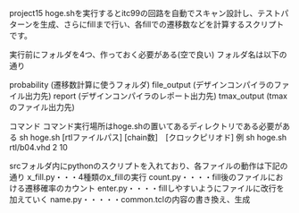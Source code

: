project15
hoge.shを実行するとitc99の回路を自動でスキャン設計し、テストパターンを生成、さらにfillまで行い、各fillでの遷移数などを計算するスクリプトです。

実行前にフォルダを4つ、作っておく必要がある(空で良い)
フォルダ名は以下の通り

probability (遷移数計算に使うフォルダ)
file_output (デザインコンパイラのファイル出力先)
report (デザインコンパイラのレポート出力先)
tmax_output (tmaxのファイル出力先)


コマンド
コマンド実行場所はhoge.shの置いてあるディレクトリである必要がある
sh hoge.sh [rtlファイルパス] [chain数]　[クロックピリオド]
例
sh hoge.sh rtl/b04.vhd 2 10

srcフォルダ内にpythonのスクリプトを入れており、各ファイルの動作は下記の通り
x_fill.py・・・4種類のx_fillの実行
count.py・・・・fill後のファイルにおける遷移確率のカウント
enter.py・・・・fillしやすいようにファイルに改行を加えていく
name.py・・・・・common.tclの内容の書き換え、生成


